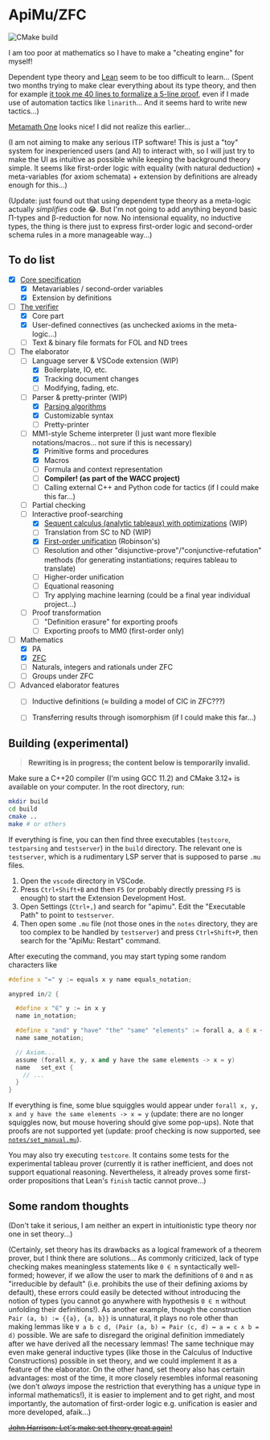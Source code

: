# ApiMu/ZFC

![CMake build](https://github.com/bridgekat/apimu/actions/workflows/cmake-build.yml/badge.svg)

I am too poor at mathematics so I have to make a "cheating engine" for myself!

Dependent type theory and [Lean](https://leanprover.github.io/) seem to be too difficult to learn... (Spent two months trying to make clear everything about its type theory, and then for example [it took me 40 lines to formalize a 5-line proof](https://github.com/bridgekat/lean-notes/blob/e8a9df5fff3feea2c5cc2d0112c101dd8d68f80c/src/2_analysis/1_the_real_and_complex_number_systems.lean#L448), even if I made use of automation tactics like `linarith`... And it seems hard to write new tactics...)

[Metamath One](https://github.com/digama0/mm0/blob/master/mm0-hs/mm1.md) looks nice! I did not realize this earlier...

(I am not aiming to make any serious ITP software! This is just a "toy" system for inexperienced users (and AI) to interact with, so I will just try to make the UI as intuitive as possible while keeping the background theory simple. It seems like first-order logic with equality (with natural deduction) + meta-variables (for axiom schemata) + extension by definitions are already enough for this...)

(Update: just found out that using dependent type theory as a meta-logic actually *simplifies* code 😂. But I'm not going to add anything beyond basic Π-types and β-reduction for now. No intensional equality, no inductive types, the thing is there just to express first-order logic and second-order schema rules in a more manageable way...)


## To do list

- [x] [Core specification](notes/design.md)
  - [x] Metavariables / second-order variables
  - [x] Extension by definitions
- [ ] [The verifier](src/core/)
  - [x] Core part
  - [x] User-defined connectives (as unchecked axioms in the meta-logic...)
  - [ ] Text & binary file formats for FOL and ND trees
- [ ] The elaborator
  - [ ] Language server & VSCode extension (WIP)
    - [x] Boilerplate, IO, etc.
    - [x] Tracking document changes
    - [ ] Modifying, fading, etc.
  - [ ] Parser & pretty-printer (WIP)
    - [x] [Parsing algorithms](src/parsing/)
    - [x] Customizable syntax
    - [ ] Pretty-printer
  - [ ] MM1-style Scheme interpreter (I just want more flexible notations/macros... not sure if this is necessary)
    - [x] Primitive forms and procedures
    - [x] Macros
    - [ ] Formula and context representation
    - [ ] **Compiler! (as part of the WACC project)**
    - [ ] Calling external C++ and Python code for tactics (if I could make this far...)
  - [ ] Partial checking
  - [ ] Interactive proof-searching
    - [x] [Sequent calculus (analytic tableaux) with optimizations](src/elab/tableau.hpp) (WIP)
    - [ ] Translation from SC to ND (WIP)
    - [x] [First-order unification](src/elab/procs.hpp) (Robinson's)
    - [ ] Resolution and other "disjunctive-prove"/"conjunctive-refutation" methods (for generating instantiations; requires tableau to translate)
    - [ ] Higher-order unification
    - [ ] Equational reasoning
    - [ ] Try applying machine learning (could be a final year individual project...)
  - [ ] Proof transformation
    - [ ] "Definition erasure" for exporting proofs
    - [ ] Exporting proofs to MM0 (first-order only)
- [ ] Mathematics
  - [x] PA
  - [x] [ZFC](notes/set_manual.mu)
  - [ ] Naturals, integers and rationals under ZFC
  - [ ] Groups under ZFC
- [ ] Advanced elaborator features
  - [ ] Inductive definitions (≈ building a model of CIC in ZFC???)
  - [ ] Transferring results through isomorphism (if I could make this far...)


## Building (experimental)

> **Rewriting is in progress; the content below is temporarily invalid.**

Make sure a C++20 compiler (I'm using GCC 11.2) and CMake 3.12+ is available on your computer. In the root directory, run:

```sh
mkdir build
cd build
cmake ..
make # or others
```

If everything is fine, you can then find three executables (`testcore`, `testparsing` and `testserver`) in the `build` directory. The relevant one is `testserver`, which is a rudimentary LSP server that is supposed to parse `.mu` files.

1. Open the `vscode` directory in VSCode.
2. Press `Ctrl+Shift+B` and then `F5` (or probably directly pressing `F5` is enough) to start the Extension Development Host.
3. Open Settings (`Ctrl+,`) and search for "apimu". Edit the "Executable Path" to point to `testserver`.
4. Then open some `.mu` file (not those ones in the `notes` directory, they are too complex to be handled by `testserver`) and press `Ctrl+Shift+P`, then search for the "ApiMu: Restart" command.

After executing the command, you may start typing some random characters like

```c++
#define x "=" y := equals x y name equals_notation;

anypred in/2 {

  #define x "∈" y := in x y
  name in_notation;

  #define x "and" y "have" "the" "same" "elements" := forall a, a ∈ x <-> a ∈ y
  name same_notation;

  // Axiom...
  assume (forall x, y, x and y have the same elements -> x = y)
  name   set_ext {
    // ...
  }
}
```

If everything is fine, some blue squiggles would appear under `forall x, y, x and y have the same elements -> x = y` (update: there are no longer squiggles now, but mouse hovering should give some pop-ups). Note that proofs are not supported yet (update: proof checking is now supported, see [`notes/set_manual.mu`](notes/set_manual.mu)).

You may also try executing `testcore`. It contains some tests for the experimental tableau prover (currently it is rather inefficient, and does not support equational reasoning. Nevertheless, it already proves some first-order propositions that Lean's `finish` tactic cannot prove...)


## Some random thoughts

(Don't take it serious, I am neither an expert in intuitionistic type theory nor one in set theory...)

(Certainly, set theory has its drawbacks as a logical framework of a theorem prover, but I think there are solutions... As commonly criticized, lack of type checking makes meaningless statements like `0 ∈ π` syntactically well-formed; however, if we allow the user to mark the definitions of `0` and `π` as "irreducible by default" (i.e. prohibits the use of their defining axioms by default), these errors could easily be detected without introducing the notion of types (you cannot go anywhere with hypothesis `0 ∈ π` without unfolding their definitions!). As another example, though the construction `Pair (a, b) := {{a}, {a, b}}` is unnatural, it plays no role other than making lemmas like `∀ a b c d, (Pair (a, b) = Pair (c, d) ↔ a = c ∧ b = d)` possible. We are safe to disregard the original definition immediately after we have derived all the necessary lemmas! The same technique may even make general inductive types (like those in the Calculus of Inductive Constructions) possible in set theory, and we could implement it as a feature of the elaborator. On the other hand, set theory also has certain advantages: most of the time, it more closely resembles informal reasoning (we don't *always* impose the restriction that everything has a *unique* type in informal mathematics!), it is easier to implement and to get right, and most importantly, the automation of first-order logic e.g. unification is easier and more developed, afaik...)

[~~John Harrison: Let's make set theory great again!~~](http://aitp-conference.org/2018/slides/JH.pdf)

